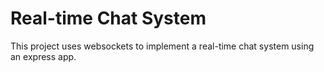 # Real-time Chat System
This project uses websockets to implement a real-time chat system using an express app.
